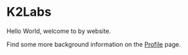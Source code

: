 # K2Labs

Hello World, welcome to by website.

Find some more background information on the [Profile](Profile.md) page.

<!-- 
Hi, I'm Kai.

I like learning and understanding how things work. Our world, our systems, our minds.
The more complicated the better!
I also like teaching what I understood, discovered and solved to others.
That's why I added some topics to this site,
hoping that they help you find a solution or even get one of those sweet Aha-moments.

So, let me show you a few of the things I am enthusiastic about. -->
